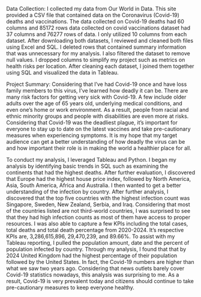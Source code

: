 Data Collection: I collected my data from Our World in Data. This site provided a CSV file that contained data on the Coronavirus (Covid-19) deaths and vaccinations. The data collected on Covid-19 deaths had 60 columns and 85172 rows data collected on covid vaccinations dataset had 37 columns and 76277 rows of data. I only utilized 10 columns from each dataset. After downloading both datasets, I reviewed and cleaned both files using Excel and SQL. I deleted rows that contained summary information that was unnecessary for my analysis. I also filtered the dataset to remove null values. I dropped columns to simplify my project such as metrics on health risks per location. After cleaning each dataset, I joined them together using SQL and visualized the data in Tableau.

Project Summary: Considering that I’ve had Covid-19 once and have loss family members to this virus, I’ve learned how deadly it can be. There are many risk factors for getting very sick with Covid-19. A few include older adults over the age of 65 years old, underlying medical conditions, and even one’s home or work environment. As a result, people from racial and ethnic minority groups and people with disabilities are even more at risks. Considering that Covid-19 was the deadliest plague, it’s important for everyone to stay up to date on the latest vaccines and take pre-cautionary measures when experiencing symptoms. It is my hope that my target audience can get a better understanding of how deadly the virus can be and how important their role is in making the world a healthier place for all. 

To conduct my analysis, I leveraged Tableau and Python. I began my analysis by identifying basic trends in SQL such as examining the continents that had the highest deaths. After further evaluation, I discovered that Europe had the highest house price index, followed by North America, Asia, South America, Africa and Australia. I then wanted to get a better understanding of the infection by country. After further analysis, I discovered that the top five countries with the highest infection count was Singapore, Sweden, New Zealand, Serbia, and Iraq. Considering that most of the countries listed are not third-world countries, I was surprised to see that they had high infection counts as most of them have access to proper resources. I was also able to capture a few KPIs including the total cases, total deaths and total death percentage from 2020-2024. It’s respective KPIs are, 3,286,615,896, 29,470,239, and 89.66%. To assist with my Tableau reporting, I pulled the population amount, date and the percent of population infected by country. Through my analysis, I found that that by 2024 United Kingdom had the highest percentage of their population followed by the United States. In fact, the Covid-19 numbers are higher than what we saw two years ago. Considering that news outlets barely cover Covid-19 statistics nowadays, this analysis was surprising to me. As a result, Covid-19 is very prevalent today and citizens should continue to take pre-cautionary measures to keep everyone healthy. 

